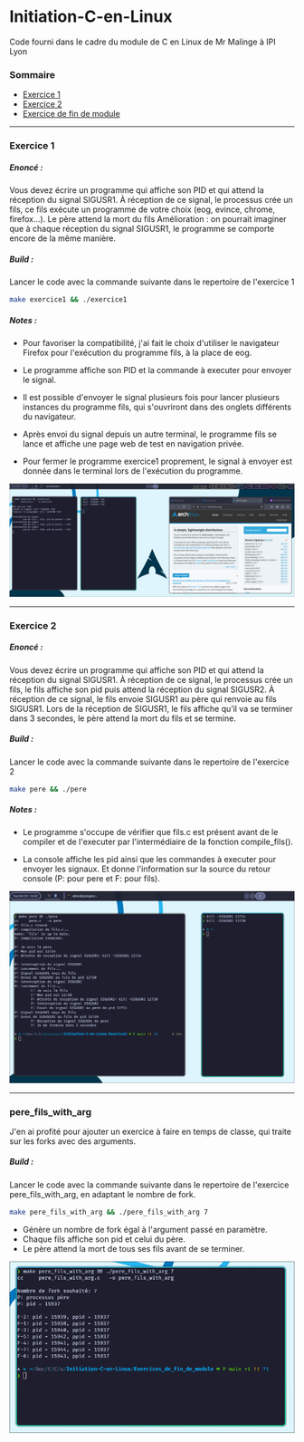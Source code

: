 # Initiation-C-en-Linux

Code fourni dans le cadre du module de C en Linux de Mr Malinge à IPI Lyon

### Sommaire

- [Exercice 1](#exercice-1)
- [Exercice 2](#exercice-2)
- [Exercice de fin de module](#exercices-de-fin-de-module)

<hr>

### Exercice 1

##### *Enoncé :*

Vous devez écrire un programme qui affiche son PID et qui attend la réception du signal
SIGUSR1. À réception de ce signal, le processus crée un fils, ce fils exécute un programme
de votre choix (eog, evince, chrome, firefox…). Le père attend la mort du fils
Amélioration : on pourrait imaginer que à chaque réception du signal SIGUSR1, le
programme se comporte encore de la même manière.

##### *Build :*

Lancer le code avec la commande suivante dans le repertoire de l'exercice 1

```bash
make exercice1 && ./exercice1
```

##### *Notes :*

- Pour favoriser la compatibilité, j'ai fait le choix d'utiliser le navigateur Firefox pour l'exécution du programme
  fils,
  à la place de eog.


- Le programme affiche son PID et la commande à executer pour envoyer le signal.


- Il est possible d'envoyer le signal plusieurs fois pour lancer plusieurs instances du programme fils, qui s'ouvriront
  dans des onglets différents du navigateur.


- Après envoi du signal depuis un autre terminal, le programme fils se lance et affiche une page web de test en
  navigation privée.


- Pour fermer le programme exercice1 proprement, le signal à envoyer est donnée dans le terminal lors de l'exécution du
  programme.

![img.png](Screenshots/Exercice1.png)


<hr>

### Exercice 2

##### *Enoncé :*

Vous devez écrire un programme qui affiche son PID et qui attend la réception du signal
SIGUSR1. À réception de ce signal, le processus crée un fils, le fils affiche son pid puis
attend la réception du signal SIGUSR2. À réception de ce signal, le fils envoie SIGUSR1 au
père qui renvoie au fils SIGUSR1. Lors de la réception de SIGUSR1, le fils affiche qu’il va se
terminer dans 3 secondes, le père attend la mort du fils et se termine.

##### *Build :*

Lancer le code avec la commande suivante dans le repertoire de l'exercice 2

```bash
make pere && ./pere
```

##### *Notes :*

- Le programme s'occupe de vérifier que fils.c est présent avant de le compiler et de l'executer par l'intermédiaire de
  la fonction compile_fils().


- La console affiche les pid ainsi que les commandes à executer pour envoyer les signaux. Et donne l'information sur la source
  du retour console (P: pour pere et F: pour fils).


![img.png](Screenshots/Exercice2.png)


<hr>

### pere_fils_with_arg

J'en ai profité pour ajouter un exercice à faire en temps de classe, qui traite sur les forks avec des arguments.

##### *Build :*

Lancer le code avec la commande suivante dans le repertoire de l'exercice pere_fils_with_arg, en adaptant le nombre de fork.
```bash
make pere_fils_with_arg && ./pere_fils_with_arg 7
```

  - Génère un nombre de fork égal à l'argument passé en paramètre. 
  - Chaque fils affiche son pid et celui du père.
  - Le père attend la mort de tous ses fils avant de se terminer.

  ![img.png](Screenshots/pere_fils_with_arg.png)


